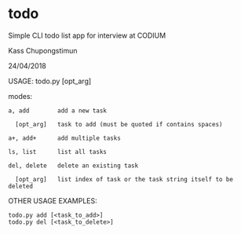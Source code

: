 # todo
Simple CLI todo list app for interview at CODIUM

Kass Chupongstimun

24/04/2018

USAGE: todo.py <mode> [opt_arg]

modes:

    a, add        add a new task

      [opt_arg]   task to add (must be quoted if contains spaces)

    a+, add+      add multiple tasks

    ls, list      list all tasks

    del, delete   delete an existing task
    
      [opt_arg]   list index of task or the task string itself to be deleted
      
      
OTHER USAGE EXAMPLES:

    todo.py add [<task_to_add>]
    todo.py del [<task_to_delete>]
